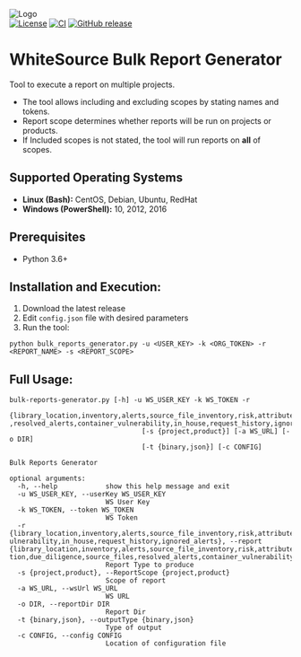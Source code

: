 ![Logo](https://whitesource-resources.s3.amazonaws.com/ws-sig-images/Whitesource_Logo_178x44.png)  
[![License](https://img.shields.io/badge/License-Apache%202.0-yellowgreen.svg)](https://opensource.org/licenses/Apache-2.0)
[![CI](https://github.com/whitesource-ps/ws-bulk-report-generator/actions/workflows/ci-master.yml/badge.svg)](https://github.com/whitesource-ps/ws-bulk-report-generator/actions/workflows/ci-master.yml)
[![GitHub release](https://img.shields.io/github/v/release/whitesource-ps/ws-bulk-report-generator)](https://github.com/whitesource-ps/ws-bulk-report-generator/releases/latest)
# WhiteSource Bulk Report Generator
Tool to execute a report on multiple projects.
* The tool allows including and excluding scopes by stating names and tokens.
* Report scope determines whether reports will be run on projects or products.
* If Included scopes is not stated, the tool will run reports on **all** of scopes.

## Supported Operating Systems
- **Linux (Bash):**	CentOS, Debian, Ubuntu, RedHat
- **Windows (PowerShell):**	10, 2012, 2016

## Prerequisites
* Python 3.6+

## Installation and Execution:
1. Download the latest release 
2. Edit `config.json` file with desired parameters  
3. Run the tool:
```shell
python bulk_reports_generator.py -u <USER_KEY> -k <ORG_TOKEN> -r <REPORT_NAME> -s <REPORT_SCOPE>  
```
## Full Usage:
```shell
bulk-reports-generator.py [-h] -u WS_USER_KEY -k WS_TOKEN -r
                                 {library_location,inventory,alerts,source_file_inventory,risk,attributes,in_house_libraries,bugs,license_compatibility,vulnerability,effective_licenses,attribution,due_diligence,source_files
,resolved_alerts,container_vulnerability,in_house,request_history,ignored_alerts}
                                 [-s {project,product}] [-a WS_URL] [-o DIR]
                                 [-t {binary,json}] [-c CONFIG]

Bulk Reports Generator

optional arguments:
  -h, --help            show this help message and exit
  -u WS_USER_KEY, --userKey WS_USER_KEY
                        WS User Key
  -k WS_TOKEN, --token WS_TOKEN
                        WS Token
  -r {library_location,inventory,alerts,source_file_inventory,risk,attributes,in_house_libraries,bugs,license_compatibility,vulnerability,effective_licenses,attribution,due_diligence,source_files,resolved_alerts,container_v
ulnerability,in_house,request_history,ignored_alerts}, --report {library_location,inventory,alerts,source_file_inventory,risk,attributes,in_house_libraries,bugs,license_compatibility,vulnerability,effective_licenses,attribu
tion,due_diligence,source_files,resolved_alerts,container_vulnerability,in_house,request_history,ignored_alerts}
                        Report Type to produce
  -s {project,product}, --ReportScope {project,product}
                        Scope of report
  -a WS_URL, --wsUrl WS_URL
                        WS URL
  -o DIR, --reportDir DIR
                        Report Dir
  -t {binary,json}, --outputType {binary,json}
                        Type of output
  -c CONFIG, --config CONFIG
                        Location of configuration file
```
